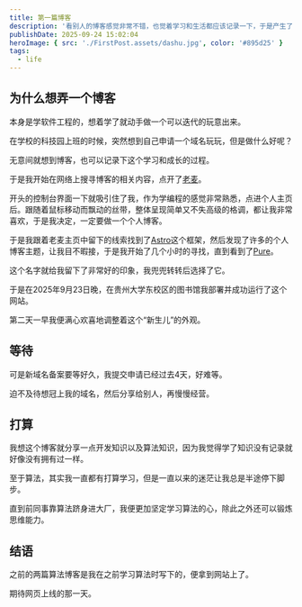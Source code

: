 ```yaml
---
title: 第一篇博客
description: '看别人的博客感觉非常不错，也觉着学习和生活都应该记录一下，于是产生了这个网站'
publishDate: 2025-09-24 15:02:04
heroImage: { src: './FirstPost.assets/dashu.jpg', color: '#895d25' }
tags:
  - life
---
```


## 为什么想弄一个博客

本身是学软件工程的，想着学了就动手做一个可以迭代的玩意出来。

在学校的科技园上班的时候，突然想到自己申请一个域名玩玩，但是做什么好呢？

无意间就想到博客，也可以记录下这个学习和成长的过程。

于是我开始在网络上搜寻博客的相关内容，点开了[老麦](https://laomai.org/)。

开头的控制台界面一下就吸引住了我，作为学编程的感觉非常熟悉，点进个人主页后。跟随着鼠标移动而飘动的丝带，整体呈现简单又不失高级的格调，都让我非常喜欢，于是我决定，一定要做一个个人博客。

于是我跟着老麦主页中留下的线索找到了[Astro](https://astro.build/)这个框架，然后发现了许多的个人博客主题，让我目不暇接，于是我开始了几个小时的寻找，直到看到了[Pure](https://github.com/cworld1/astro-theme-pure)。

这个名字就给我留下了非常好的印象，我兜兜转转后选择了它。

于是在2025年9月23日晚，在贵州大学东校区的图书馆我部署并成功运行了这个网站。

第二天一早我便满心欢喜地调整着这个“新生儿”的外观。

## 等待

可是新域名备案要等好久，我提交申请已经过去4天，好难等。

迫不及待想冠上我的域名，然后分享给别人，再慢慢经营。

## 打算

我想这个博客就分享一点开发知识以及算法知识，因为我觉得学了知识没有记录就好像没有拥有过一样。

至于算法，其实我一直都有打算学习，但是一直以来的迷茫让我总是半途停下脚步。

直到前同事靠算法跻身进大厂，我便更加坚定学习算法的心，除此之外还可以锻炼思维能力。


## 结语
之前的两篇算法博客是我在之前学习算法时写下的，便拿到网站上了。

期待网页上线的那一天。

